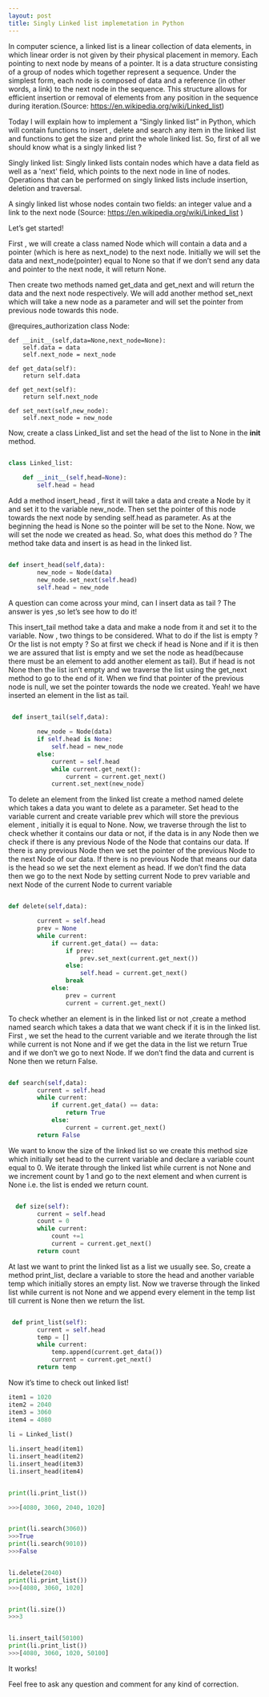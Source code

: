 ```yaml
---
layout: post
title: Singly Linked list implemetation in Python
---
```


In computer science, a linked list is a linear collection of data elements, in which linear order is not given by their physical placement in memory. Each pointing to next node by means of a pointer. It is a data structure consisting of a group of nodes which together represent a sequence. Under the simplest form, each node is composed of data and a reference (in other words, a link) to the next node in the sequence. This structure allows for efficient insertion or removal of elements from any position in the sequence during iteration.(Source: https://en.wikipedia.org/wiki/Linked_list)

Today I will explain how to implement a “Singly linked list” in Python, which will contain functions to insert , delete and search any item in the linked list and functions to get the size and print the whole linked list. So, first of all we should know what is a singly linked list ?

Singly linked list: Singly linked lists contain nodes which have a data field as well as a 'next' field, which points to the next node in line of nodes. Operations that can be performed on singly linked lists include insertion, deletion and traversal.



A singly linked list whose nodes contain two fields: an integer value and a link to the next node
(Source: https://en.wikipedia.org/wiki/Linked_list )


Let’s get started!

First , we will create a class named Node which will contain a data and a pointer (which is here as next_node) to the next node. Initially we will set the data and next_node(pointer) equal to None so that if we don’t send any data and pointer to the next node, it will return None.

Then create two methods named get_data and get_next and will return the data and the next node respectively.
We will add another method set_next which will take a new node as a parameter and will set the pointer from previous node towards this node.

@requires_authorization
class Node:
    
    def __init__(self,data=None,next_node=None):
        self.data = data
        self.next_node = next_node
    
    def get_data(self):
        return self.data
    
    def get_next(self):
        return self.next_node
    
    def set_next(self,new_node):
        self.next_node = new_node


Now, create a class Linked_list and set the head of the list to None in the __init__ method.

```python

class Linked_list:
    
    def __init__(self,head=None):
        self.head = head
```
Add a method insert_head , first it will take a data  and create a Node by it and set it to the variable new_node. Then set the pointer of this node towards the next node by sending self.head as parameter. As at the beginning the head is None so the pointer will be set to the None. Now, we will set the node we created as head. So, what does this method do ? The method take data and insert is as head in the linked list. 

```python

def insert_head(self,data):
        new_node = Node(data)
        new_node.set_next(self.head)
        self.head = new_node
```
A question can come across your mind, can I insert data as tail ? The answer is yes ,so let’s see how to do it!

This insert_tail method take a data and make a node from it and set it to the variable. Now , two things to be considered. What to do if the list is empty ? Or the list is not empty ? So at first we check if head is None and if it is then we are assured that list is empty and we set the node as head(because there must be an element to add another element as tail). But if head is not None then the list isn’t empty and we traverse the list using the get_next method to go to the end of it. When we find that pointer of the previous node is null, we set the pointer towards the node we created. Yeah! we have inserted an element in the list as tail.

```python

 def insert_tail(self,data):
 
        new_node = Node(data)
        if self.head is None:
            self.head = new_node
        else:
            current = self.head
            while current.get_next():
                current = current.get_next()
            current.set_next(new_node)
```

To delete an element from the linked list create a method named delete which takes a data you want to delete as a parameter. Set head to the variable current and create variable prev which will store the previous element , initially it is equal to None. Now, we traverse through the list to check whether it contains our data or not, if the data is in any Node then we check if there is any previous Node of the Node that contains our data. If there is any previous Node then we set the pointer of the previous Node to the next Node of our data. If there is no previous Node that means our data is the head so we set the next element as head. If we don’t find the data then we go to the next Node by setting current Node to prev variable and next Node of the current Node to current variable
 
```python

def delete(self,data):

        current = self.head
        prev = None
        while current:
            if current.get_data() == data:
                if prev:
                    prev.set_next(current.get_next())
                else:
                    self.head = current.get_next()
                break
            else:
                prev = current
                current = current.get_next()
```
To check whether an element is in the linked list or not ,create a method named search which takes a data that we want check if it is in the linked list. First , we set the head to the current variable and we iterate through the list while current is not None and if we get the data in the list we return True  and if we don’t we go to next Node. If we don’t find the data and current is None then we return False. 

```python

def search(self,data):
        current = self.head
        while current:
            if current.get_data() == data:
                return True
            else:
                current = current.get_next()
        return False
```
We want to know the size of the linked list so we create this method size  which initially set head to the current variable and declare a variable count equal to 0. We iterate through the linked list while current is not None  and we increment count by 1 and go to the next element and when current is None i.e. the list is ended we return count.

```python

  def size(self):
        current = self.head
        count = 0
        while current:
            count +=1
            current = current.get_next()
        return count
```
At last we want to print the linked list as a list we usually see.
So, create a method print_list, declare a variable to store the head
and another variable temp which initially stores an empty list. Now we traverse through the linked list while current is not None  and we append every element in the temp list till current is None then we return the list.

```python

 def print_list(self):
        current = self.head
        temp = []
        while current:
            temp.append(current.get_data())
            current = current.get_next()
        return temp
```

Now it’s time to check out linked list!

```python
item1 = 1020
item2 = 2040
item3 = 3060
item4 = 4080
 
li = Linked_list()

li.insert_head(item1)
li.insert_head(item2)
li.insert_head(item3)
li.insert_head(item4)


print(li.print_list())

>>>[4080, 3060, 2040, 1020]


print(li.search(3060))
>>>True
print(li.search(9010))
>>>False


li.delete(2040)
print(li.print_list())
>>>[4080, 3060, 1020]


print(li.size())
>>>3 


li.insert_tail(50100)
print(li.print_list())
>>>[4080, 3060, 1020, 50100]
```
It works! 

Feel free to ask any question and comment for any kind of correction.


